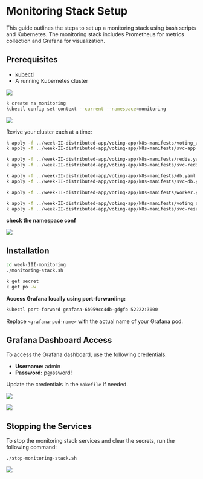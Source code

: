 # Monitoring Stack Setup

This guide outlines the steps to set up a monitoring stack using bash scripts and Kubernetes. The monitoring stack includes Prometheus for metrics collection and Grafana for visualization.

## Prerequisites

- [kubectl](https://kubernetes.io/docs/tasks/tools/install-kubectl/)
- A running Kubernetes cluster

![](assets/20231211213231.png)


```sh
k create ns monitoring
kubectl config set-context --current --namespace=monitoring 
```

![](assets/20231211225104.png)

Revive your cluster each at a time:

```sh
k apply -f ../week-II-distributed-app/voting-app/k8s-manifests/voting_app.yaml
k apply -f ../week-II-distributed-app/voting-app/k8s-manifests/svc-app.yaml

k apply -f ../week-II-distributed-app/voting-app/k8s-manifests/redis.yaml
k apply -f ../week-II-distributed-app/voting-app/k8s-manifests/svc-redis.yaml

k apply -f ../week-II-distributed-app/voting-app/k8s-manifests/db.yaml
k apply -f ../week-II-distributed-app/voting-app/k8s-manifests/svc-db.yaml

k apply -f ../week-II-distributed-app/voting-app/k8s-manifests/worker.yaml

k apply -f ../week-II-distributed-app/voting-app/k8s-manifests/voting_app_result.yaml
k apply -f ../week-II-distributed-app/voting-app/k8s-manifests/svc-result.yaml
```

**check the namespace conf**

![](assets/20231211225247.png)

## Installation


```bash
cd week-III-monitoring
./monitoring-stack.sh
```

```sh
k get secret
k get po -w
```

**Access Grafana locally using port-forwarding:**

```bash
kubectl port-forward grafana-6b959cc4db-gdgfb 52222:3000
```

Replace `<grafana-pod-name>` with the actual name of your Grafana pod.

## Grafana Dashboard Access

To access the Grafana dashboard, use the following credentials:

- **Username:** admin
- **Password:** p@ssword!

Update the credentials in the `makefile` if needed.

![](assets/20231211230551.png)


![](assets/20231211230521.png)


## Stopping the Services

To stop the monitoring stack services and clear the secrets, run the following command:

```bash
./stop-monitoring-stack.sh
```

![](assets/20231212001116.png)